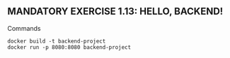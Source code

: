 ## MANDATORY EXERCISE 1.13: HELLO, BACKEND!
Commands
```shell
docker build -t backend-project
docker run -p 8080:8080 backend-project
```
